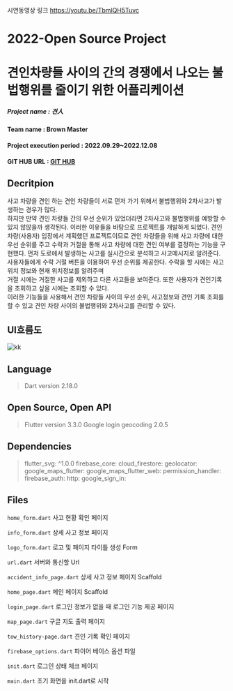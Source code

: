 시연동영상 링크 https://youtu.be/TbmlQH5Tuvc
# 2022-Open Source Project

# 견인차량들 사이의 간의 경쟁에서 나오는 불법행위를 줄이기 위한 어플리케이션

##### Project name : 견人

#### Team name : Brown Master

#### Project execution period : 2022.09.29~2022.12.08

#### GIT HUB URL :  [GIT HUB](https://github.com/Brown-master/Client)
##

## Decritpion
사고 차량을 견인 하는 견인 차량들이 서로 먼저 가기 위해서 불법행위와 2차사고가 발생하는 경우가 많다.   
하지만 만약 견인 차량들 간의 우선 순위가 있었더라면 2차사고와 불법행위를 예방할 수 있지 않않을까 생각된다. 이러한 이유들을 바탕으로 프로젝트를 개발하게 되었다. 견인 차량(사용자) 입장에서 계획했던 프로젝트이므로 견인 차량들을 위해 사고 차량에 대한 우선 순위를 주고 수락과 거절을 통해 사고 차량에 대한 견인 여부를 결정하는 기능을 구현했다.
먼저 도로에서 발생하는 사고를 실시간으로 분석하고 사고메시지로 알려준다.
사용자들에게 수락 거절 버튼을 이용하여 우선 순위를 제공한다. 
수락을 할 시에는 사고 위치 정보와 현재 위치정보를 알려주며   
거절 시에는 거절한 사고를 제외하고 다른 사고들을 보여준다.
또한 사용자가 견인기록을 조회하고 싶을 시에는 조회할 수 있다.  
이러한 기능들을 사용해서 견인 차량들 사이의 우선 순위, 사고정보와 견인 기록 조회를 할 수 있고 견인 차량 사이의 불법행위와 2차사고를 관리할 수 있다.

## UI흐름도
![kk](https://user-images.githubusercontent.com/101470043/206215208-4544dac9-16f8-4f3f-91f9-cde3228098e8.png)

 ## Language
>Dart version 2.18.0
## Open Source, Open API
>Flutter version 3.3.0
>Google login
> geocoding 2.0.5

## Dependencies

>flutter_svg: ^1.0.0
>firebase_core:
>cloud_firestore:
>geolocator:
>google_maps_flutter:
>google_maps_flutter_web:
>permission_handler:
>firebase_auth:
>http:
>google_sign_in:

## Files
`home_form.dart`  사고 현황 확인 페이지

`info_form.dart`  상세 사고 정보 페이지

`logo_form.dart`  로고 및 페이지 타이틀 생성 Form

`url.dart`  서버와 통신할 Url

`accident_info_page.dart`  상세 사고 정보 페이지 Scaffold

`home_page.dart`  메인 페이지 Scaffold

`login_page.dart`  로그인 정보가 없을 때 로그인 기능 제공 페이지

`map_page.dart`  구글 지도 출력 페이지

`tow_history-page.dart`  견인 기록 확인 페이지

`firebase_options.dart`  파이어 베이스 옵션 파일

`init.dart`  로그인 상태 체크 페이지

`main.dart`  초기 화면을 init.dart로 시작

